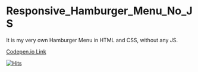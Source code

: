 # Responsive_Hamburger_Menu_No_JS

It is my very own Hamburger Menu in HTML and CSS, without any JS.

[Codepen.io Link](https://codepen.io/arskeliss/pen/wvJjwLa)

[![Hits](https://hits.seeyoufarm.com/api/count/incr/badge.svg?url=https%3A%2F%2Fgithub.com%2Fandrejmoltok%2FResponsive_Hamburger_Menu_No_JS%2Fhit-counter&count_bg=%23B06B0C&title_bg=%23555555&icon=&icon_color=%23005BFF&title=hits&edge_flat=false)](https://hits.seeyoufarm.com)
